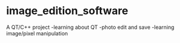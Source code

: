 # image_edition_software

A QT/C++ project
-learning about QT
-photo edit and save
-learning image/pixel manipulation
